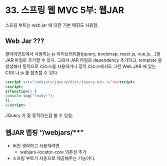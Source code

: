 # 33. 스프링 웹 MVC 5부: 웹JAR

스프링 부트는 web jar 에 대한 기본 매핑도 사용함.

## Web Jar ??? 
클라이언트에서 사용하는 js 라이브러리들(jquery, bootstrap, react.js, vue.js, ..)을 JAR 파일로 추가할 수 있다. 그래서 JAR 파일로 dependency 추가하고, template 을 생성해서 동적으로 리소스를 사용하거나 정적 리소스에서도 그런 Web JAR 에 있는 CSS 나 js 를 참조할 수 있다.

```html
<script src="/webjars/jquery/dist/jquery.min.js"></script>
<script>
$(function() {
console.log("ready!");
});
</script>
```

JQuery 가 잘 동작하는걸 볼 수 있음.

## 웹JAR 맵핑 “/webjars/**”
 * 버전 생략하고 사용하려면
   - webjars-locator-core 의존성 추가
 * 스프링 부트가 자동으로 제공해주는 기능이다.